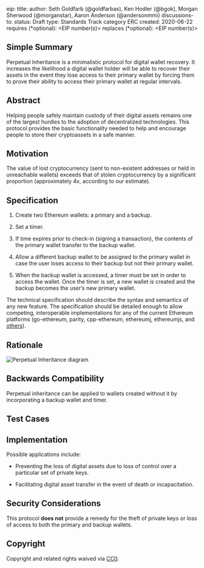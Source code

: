 eip: <to be assigned>
title: <EIP title>
author: Seth Goldfarb (@goldfarbas), Ken Hodler (@bgok), Morgan Sherwood (@morganstar), Aaron Anderson (@andersonmmi)
discussions-to: <URL>
status: Draft
type: Standards Track
category ERC
created: 2020-06-22
requires (*optional): <EIP number(s)>
replaces (*optional): <EIP number(s)>

## Simple Summary
Perpetual Inheritance is a minimalistic protocol for digital wallet recovery. It increases the likelihood a digital wallet holder will be able to recover their assets in the event they lose access to their primary wallet by forcing them to prove their ability to access their primary wallet at regular intervals.

<!--"If you can't explain it simply, you don't understand it well enough." Provide a simplified and layman-accessible explanation of the EIP.-->

## Abstract
Helping people safely maintain custody of their digital assets remains one of the largest hurdles to the adoption of decentralized technologies. This protocol provides the basic functionality needed to help and encourage people to store their cryptoassets in a safe manner.

<!--A short (~200 word) description of the technical issue being addressed.-->

## Motivation
The value of lost cryptocurrency (sent to non-existent addresses or held in unreachable wallets) exceeds that of stolen cryptocurrency by a significant proportion (approximately 4x, according to our estimate).

<!--The motivation is critical for EIPs that want to change the Ethereum protocol. It should clearly explain why the existing protocol specification is inadequate to address the problem that the EIP solves. EIP submissions without sufficient motivation may be rejected outright.-->

## Specification
1. Create two Ethereum wallets: a primary and a backup.

2. Set a timer.

3. If time expires prior to check-in (signing a transaction), the contents of the primary wallet transfer to the backup wallet.

4. Allow a different backup wallet to be assigned to the primary wallet in case the user loses access to their backup but not their primary wallet.

5. When the backup wallet is accessed, a timer must be set in order to access the wallet. Once the timer is set, a new wallet is created and the backup becomes the user’s new primary wallet.

<!--The technical specification should describe the syntax and semantics of any new feature. The specification should be detailed enough to allow competing, interoperable implementations for any of the current Ethereum platforms (go-ethereum, parity, cpp-ethereum, ethereumj, ethereumjs, and [others](https://github.com/ethereum/wiki/wiki/Clients)).-->
The technical specification should describe the syntax and semantics of any new feature. The specification should be detailed enough to allow competing, interoperable implementations for any of the current Ethereum platforms (go-ethereum, parity, cpp-ethereum, ethereumj, ethereumjs, and [others](https://github.com/ethereum/wiki/wiki/Clients)).

## Rationale
![Perpetual Inheritance diagram](https://github.com/BatmansButler/Perpetual-Inheritance/Recovery1.png)

<!--The rationale fleshes out the specification by describing what motivated the design and why particular design decisions were made. It should describe alternate designs that were considered and related work, e.g. how the feature is supported in other languages. The rationale may also provide evidence of consensus within the community, and should discuss important objections or concerns raised during discussion.-->

## Backwards Compatibility
Perpetual inheritance can be applied to wallets created without it by incorporating a backup wallet and timer.

<!--All EIPs that introduce backwards incompatibilities must include a section describing these incompatibilities and their severity. The EIP must explain how the author proposes to deal with these incompatibilities. EIP submissions without a sufficient backwards compatibility treatise may be rejected outright.-->

## Test Cases
[](https://github.com/BatmansButler/Perpetual-Inheritance)

<!--Test cases for an implementation are mandatory for EIPs that are affecting consensus changes. Other EIPs can choose to include links to test cases if applicable.-->

## Implementation
Possible applications include:

* Preventing the loss of digital assets due to loss of control over a particular set of private keys.

* Facilitating digital asset transfer in the event of death or incapacitation.

<!--The implementations must be completed before any EIP is given status "Final", but it need not be completed before the EIP is accepted. While there is merit to the approach of reaching consensus on the specification and rationale before writing code, the principle of "rough consensus and running code" is still useful when it comes to resolving many discussions of API details.-->

## Security Considerations
This protocol __does not__ provide a remedy for the theft of private keys or loss of access to both the primary and backup wallets.

<!--All EIPs must contain a section that discusses the security implications/considerations relevant to the proposed change. Include information that might be important for security discussions, surfaces risks and can be used throughout the life cycle of the proposal. E.g. include security-relevant design decisions, concerns, important discussions, implementation-specific guidance and pitfalls, an outline of threats and risks and how they are being addressed. EIP submissions missing the "Security Considerations" section will be rejected. An EIP cannot proceed to status "Final" without a Security Considerations discussion deemed sufficient by the reviewers.-->

## Copyright
Copyright and related rights waived via [CC0](https://creativecommons.org/publicdomain/zero/1.0/).

